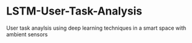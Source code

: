# LSTM-User-Task-Analysis
User task anaylsis using deep learning techniques in a smart space with ambient sensors
